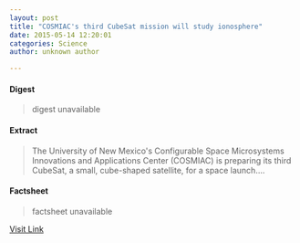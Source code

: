 ```yaml
---
layout: post
title: "COSMIAC's third CubeSat mission will study ionosphere"
date: 2015-05-14 12:20:01
categories: Science
author: unknown author

---
```



#### Digest
>digest unavailable

#### Extract
>The University of New Mexico's Configurable Space Microsystems Innovations and Applications Center (COSMIAC) is preparing its third CubeSat, a small, cube-shaped satellite, for a space launch....

#### Factsheet
>factsheet unavailable

[Visit Link](http://phys.org/news350806749.html)


